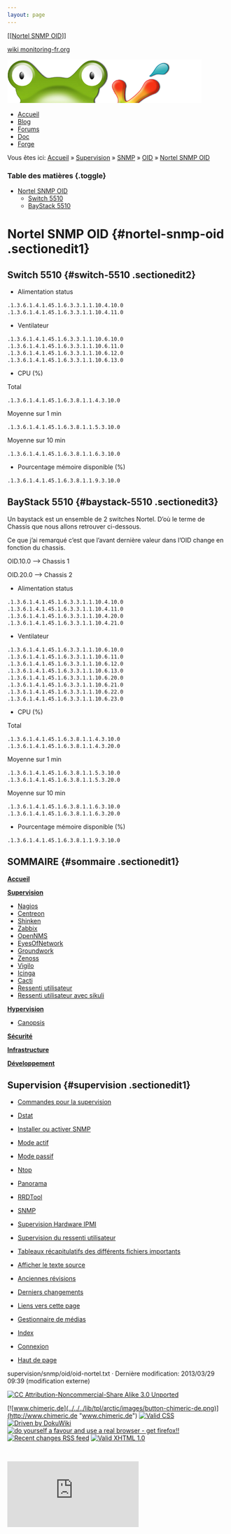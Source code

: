 ```yaml
---
layout: page
---
```


[[[Nortel SNMP OID](oid-nortel@do=backlink.html)]]

[wiki monitoring-fr.org](../../../start.html "[ALT+H]")

![Logo Monitoring](../../../lib/tpl/arctic/images/logo_monitoring.png)

-   [Accueil](../../../index.html "Cliquez pour revenir |  l'accueil")
-   [Blog](http://www.monitoring-fr.org "Blog & News")
-   [Forums](http://forums.monitoring-fr.org "Forums")
-   [Doc](http://doc.monitoring-fr.org "Doc")
-   [Forge](https://github.com/monitoring-fr "Forge")

Vous êtes ici: [Accueil](../../../start.html "start") »
[Supervision](../../start.html "supervision:start") »
[SNMP](../../snmp.html "supervision:snmp") »
[OID](start.html "supervision:snmp:oid:start") » [Nortel SNMP
OID](oid-nortel.html "supervision:snmp:oid:oid-nortel")

### Table des matières {.toggle}

-   [Nortel SNMP OID](oid-nortel.html#nortel-snmp-oid)
    -   [Switch 5510](oid-nortel.html#switch-5510)
    -   [BayStack 5510](oid-nortel.html#baystack-5510)

Nortel SNMP OID {#nortel-snmp-oid .sectionedit1}
===============

Switch 5510 {#switch-5510 .sectionedit2}
-----------

-   Alimentation status

~~~~ {.code}
.1.3.6.1.4.1.45.1.6.3.3.1.1.10.4.10.0 
.1.3.6.1.4.1.45.1.6.3.3.1.1.10.4.11.0
~~~~

-   Ventilateur

~~~~ {.code}
.1.3.6.1.4.1.45.1.6.3.3.1.1.10.6.10.0
.1.3.6.1.4.1.45.1.6.3.3.1.1.10.6.11.0
.1.3.6.1.4.1.45.1.6.3.3.1.1.10.6.12.0
.1.3.6.1.4.1.45.1.6.3.3.1.1.10.6.13.0
~~~~

-   CPU (%)

Total

~~~~ {.code}
.1.3.6.1.4.1.45.1.6.3.8.1.1.4.3.10.0
~~~~

Moyenne sur 1 min

~~~~ {.code}
.1.3.6.1.4.1.45.1.6.3.8.1.1.5.3.10.0
~~~~

Moyenne sur 10 min

~~~~ {.code}
.1.3.6.1.4.1.45.1.6.3.8.1.1.6.3.10.0
~~~~

-   Pourcentage mémoire disponible (%)

~~~~ {.code}
.1.3.6.1.4.1.45.1.6.3.8.1.1.9.3.10.0
~~~~

BayStack 5510 {#baystack-5510 .sectionedit3}
-------------

Un baystack est un ensemble de 2 switches Nortel. D’où le terme de
Chassis que nous allons retrouver ci-dessous.

Ce que j’ai remarqué c’est que l’avant dernière valeur dans l’OID change
en fonction du chassis.

OID.10.0 –\> Chassis 1

OID.20.0 –\> Chassis 2

-   Alimentation status

~~~~ {.code}
.1.3.6.1.4.1.45.1.6.3.3.1.1.10.4.10.0
.1.3.6.1.4.1.45.1.6.3.3.1.1.10.4.11.0
.1.3.6.1.4.1.45.1.6.3.3.1.1.10.4.20.0 
.1.3.6.1.4.1.45.1.6.3.3.1.1.10.4.21.0
~~~~

-   Ventilateur

~~~~ {.code}
.1.3.6.1.4.1.45.1.6.3.3.1.1.10.6.10.0
.1.3.6.1.4.1.45.1.6.3.3.1.1.10.6.11.0
.1.3.6.1.4.1.45.1.6.3.3.1.1.10.6.12.0
.1.3.6.1.4.1.45.1.6.3.3.1.1.10.6.13.0
.1.3.6.1.4.1.45.1.6.3.3.1.1.10.6.20.0
.1.3.6.1.4.1.45.1.6.3.3.1.1.10.6.21.0
.1.3.6.1.4.1.45.1.6.3.3.1.1.10.6.22.0
.1.3.6.1.4.1.45.1.6.3.3.1.1.10.6.23.0
~~~~

-   CPU (%)

Total

~~~~ {.code}
.1.3.6.1.4.1.45.1.6.3.8.1.1.4.3.10.0
.1.3.6.1.4.1.45.1.6.3.8.1.1.4.3.20.0
~~~~

Moyenne sur 1 min

~~~~ {.code}
.1.3.6.1.4.1.45.1.6.3.8.1.1.5.3.10.0
.1.3.6.1.4.1.45.1.6.3.8.1.1.5.3.20.0
~~~~

Moyenne sur 10 min

~~~~ {.code}
.1.3.6.1.4.1.45.1.6.3.8.1.1.6.3.10.0
.1.3.6.1.4.1.45.1.6.3.8.1.1.6.3.20.0
~~~~

-   Pourcentage mémoire disponible (%)

~~~~ {.code}
.1.3.6.1.4.1.45.1.6.3.8.1.1.9.3.10.0
~~~~

SOMMAIRE {#sommaire .sectionedit1}
--------

**[Accueil](../../../start.html "start")**

**[Supervision](../../start.html "supervision:start")**

-   [Nagios](../../../nagios/start.html "nagios:start")
-   [Centreon](../../../centreon/start.html "centreon:start")
-   [Shinken](../../../shinken/start.html "shinken:start")
-   [Zabbix](../../../zabbix/start.html "zabbix:start")
-   [OpenNMS](../../../opennms/start.html "opennms:start")
-   [EyesOfNetwork](../../../eyesofnetwork/start.html "eyesofnetwork:start")
-   [Groundwork](../../../groundwork/start.html "groundwork:start")
-   [Zenoss](../../../zenoss/start.html "zenoss:start")
-   [Vigilo](../../../vigilo/start.html "vigilo:start")
-   [Icinga](../../../icinga/start.html "icinga:start")
-   [Cacti](../../../cacti/start.html "cacti:start")
-   [Ressenti utilisateur](../../eue/start.html "supervision:eue:start")
-   [Ressenti utilisateur avec
    sikuli](../../../sikuli/eue/start.html "sikuli:eue:start")

**[Hypervision](../../../hypervision/start.html "hypervision:start")**

-   [Canopsis](../../../canopsis/start.html "canopsis:start")

**[Sécurité](../../../securite/start.html "securite:start")**

**[Infrastructure](../../../infra/start.html "infra:start")**

**[Développement](../../../dev/start.html "dev:start")**

Supervision {#supervision .sectionedit1}
-----------

-   [Commandes pour la
    supervision](../../commands.html "supervision:commands")
-   [Dstat](../../dstat.html "supervision:dstat")
-   [Installer ou activer
    SNMP](../../snmp-install.html "supervision:snmp-install")
-   [Mode actif](../../actif.html "supervision:actif")
-   [Mode passif](../../passif.html "supervision:passif")
-   [Ntop](../../ntop/start.html "supervision:ntop:start")
-   [Panorama](../../links.html "supervision:links")
-   [RRDTool](../../rrdtool.html "supervision:rrdtool")
-   [SNMP](../../snmp.html "supervision:snmp")
-   [Supervision Hardware IPMI](../../ipmi.html "supervision:ipmi")
-   [Supervision du ressenti
    utilisateur](../../eue/start.html "supervision:eue:start")
-   [Tableaux récapitulatifs des différents fichiers
    importants](../../important-files.html "supervision:important-files")

-   [Afficher le texte
    source](oid-nortel@do=edit&rev=0.html "Afficher le texte source [V]")
-   [Anciennes
    révisions](oid-nortel@do=revisions.html "Anciennes révisions [O]")
-   [Derniers
    changements](oid-nortel@do=recent.html "Derniers changements [R]")
-   [Liens vers cette
    page](oid-nortel@do=backlink.html "Liens vers cette page")
-   [Gestionnaire de
    médias](oid-nortel@do=media.html "Gestionnaire de médias")
-   [Index](oid-nortel@do=index.html "Index [X]")
-   [Connexion](oid-nortel@do=login&sectok=6bca6bdf16f8880de3d6d3649db89a26.html "Connexion")
-   [Haut de page](oid-nortel.html#dokuwiki__top "Haut de page [T]")

supervision/snmp/oid/oid-nortel.txt · Dernière modification: 2013/03/29
09:39 (modification externe)

[![CC Attribution-Noncommercial-Share Alike 3.0
Unported](../../../lib/images/license/button/cc-by-nc-sa.png)](http://creativecommons.org/licenses/by-nc-sa/3.0/)

[![www.chimeric.de](../../../lib/tpl/arctic/images/button-chimeric-de.png)](http://www.chimeric.de "www.chimeric.de")
[![Valid
CSS](../../../lib/tpl/arctic/images/button-css.png)](http://jigsaw.w3.org/css-validator/check/referer "Valid CSS")
[![Driven by
DokuWiki](../../../lib/tpl/arctic/images/button-dw.png)](http://wiki.splitbrain.org/wiki:dokuwiki "Driven by DokuWiki")
[![do yourself a favour and use a real browser - get
firefox!!](../../../lib/tpl/arctic/images/button-firefox.png)](http://www.firefox-browser.de "do yourself a favour and use a real browser - get firefox")
[![Recent changes RSS
feed](../../../lib/tpl/arctic/images/button-rss.png)](../../../feed.php "Recent changes RSS feed")
[![Valid XHTML
1.0](../../../lib/tpl/arctic/images/button-xhtml.png)](http://validator.w3.org/check/referer "Valid XHTML 1.0")

![](../../../lib/exe/indexer.php@id=supervision%253Asnmp%253Aoid%253Aoid-nortel&1424859549)

![](http://analytics.monitoring-fr.org/piwik.php?idsite=2)
